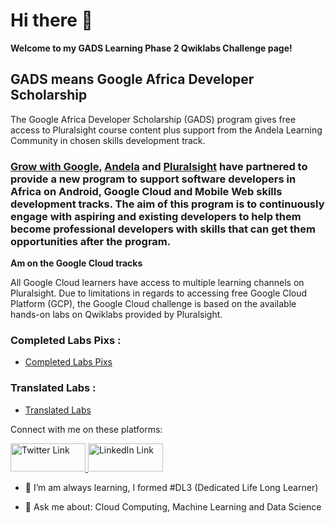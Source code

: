 # Hi there 👋

**Welcome to my GADS Learning Phase 2 Qwiklabs Challenge page!**

## GADS means Google Africa Developer Scholarship

The Google Africa Developer Scholarship (GADS) program gives free access to Pluralsight course content plus support from the Andela Learning Community in chosen skills development track. 

### [Grow with Google](https://grow.google), [Andela](https://andela.com/alc) and [Pluralsight](https://www.pluralsight.com) have partnered to provide a new program to support software developers in Africa on Android, Google Cloud and Mobile Web skills development tracks. The aim of this program is to continuously engage with aspiring and existing developers to help them become professional developers with skills that can get them opportunities after the program. 

**Am on the Google Cloud tracks**

All Google Cloud learners have access to multiple learning channels on Pluralsight. 
Due to limitations in regards to accessing free Google Cloud Platform (GCP), the Google Cloud challenge is based on the available hands-on labs on Qwiklabs provided by Pluralsight.

### Completed Labs Pixs :
<a href='https://github.com/kolaisaac/GADS-Learning-Phase-2-Qwiklabs-Challenge/tree/master/Qwiklab%20Pixs'>
  
 - Completed Labs Pixs
 </a>
 
### Translated Labs :
<a href=''>
  
 - Translated Labs 
 </a>

Connect with me on these platforms:

<a href="https://twitter.com/Blestseun"><img src="https://res.cloudinary.com/kolaisaac10/image/upload/v1598833526/samples/Social%20Site/twitter1_jtffso.png" alt="Twitter Link" width="120" height="45" /> </a>
<a href="https://www.linkedin.com/in/kolaisaac10/"><img src="https://res.cloudinary.com/kolaisaac10/image/upload/v1598828481/samples/Social%20Site/linkedIn_kgfq3n.png" alt="LinkedIn Link" width="120" height="45"/> </a>

- 🌱 I’m am always learning, I formed #DL3 (Dedicated Life Long Learner)

- 💬 Ask me about: Cloud Computing, Machine Learning and Data Science
